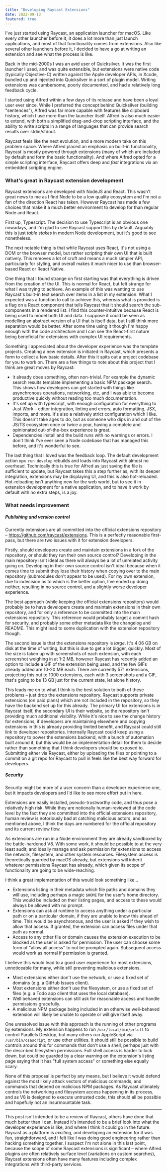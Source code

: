 ```yaml
---
title: "Developing Raycast Extensions"
date: 2022-09-13
featured: true
---
```


I've just started using Raycast, an application launcher for macOS. Like every other launcher before it, it does a lot more than just launch applications, and most of that functionality comes from extensions. Also like several other launchers before it, I decided to have a go at writing an extension and see what the process is like.

Back in the mid-2000s I was an avid user of Quicksilver. It was the first launcher I used, and was quite extensible, but extensions were native code (typically Objective-C) written against the Apple developer APIs, in Xcode, bundled up and injected into Quicksilver in a sort of plugin model. Writing extensions was cumbersome, poorly documented, and had a relatively long feedback cycle.

I started using Alfred within a few days of its release and have been a loyal user ever since. While I preferred the concept behind Quicksilver (building "sentences"), Alfred was far more capable with features like clipboard history, which I use more than the launcher itself. Alfred is also much easier to extend, with both a simplified drag-and-drop scripting interface, and the ability to write scripts in a range of languages that can provide search results over stdin/stdout.

Raycast feels like the next evolution, and a more modern take on this problem space. Where Alfred placed an emphasis on built-in functionality, Raycast is mostly powered through extensions (many of which are included by default and form the basic functionality). And where Alfred opted for a simple scripting interface, Raycast offers deep and _fast_ integrations via an embedded scripting engine.

### What's great in Raycast extension development

Raycast extensions are developed with NodeJS and React. This wasn't great news to me as I find Node to be a low quality ecosystem and I'm not a fan of the direction React has taken. However Raycast has made a few choices that make it a much better environment to develop for than regular Node and React.

First up, Typescript. The decision to use Typescript is an obvious one nowadays, and I'm glad to see Raycast support this by default. Arguably this is just _table stakes_ in modern Node development, but it's good to see nonetheless.

The next notable thing is that while Raycast uses React, it's not using a DOM or the browser model, but rather scripting their own UI that is built natively. This removes a lot of cruft and means a much simpler API, particularly for styling, and overall makes it much nicer to use than browser-based React or React Native.

One thing that I found strange on first starting was that everything is driven from the creation of the UI. This is normal for React, but felt strange for what I was trying to achieve. An example of this was wanting to use Raycast's built-in text search over items in a list in my extension. What I expected was a function to call to achieve this, whereas what is provided is a flag on a React component that tells Raycast that it should search the sub-components in a rendered list. I find this counter-intuitive because React is being used to model both UI and data. I suppose it could be seen as modelling an abstract version of a UI that is itself data, but I still think more separation would be better. After some time using it though I'm happy enough with the code architecture and I can see the React-first nature being beneficial for extensions with complex UI requirements.

Something I appreciated about the developer experience was the template projects. Creating a new extension is initiated in Raycast, which presents a form to collect a few basic details. After this it spits out a project codebase for you to work on. There are a few things to note about this project that I think are great moves by Raycast:

- It already does something, often non-trivial. For example the dynamic search results template implementing a basic NPM package search. This shows how developers can get started with things like asynchronous operations, networking, etc, and I was able to become productive quickly without reading too much documentation.
- It's set up with typescript, with enough configuration for everything to Just Work – editor integration, linting and errors, auto formatting, JSX, imports, and more. It's also a relatively strict configuration which I like. This doesn't take ages to do, but as someone who dips in and out of the JS/TS ecosystem once or twice a year, having a complete and opinionated out-of-the-box experience is great.
- Dependencies install and the build runs with no warnings or errors. I don't think I've ever seen a Node codebase that has managed this before, and it's wonderful to see.

The last thing that I loved was the feedback loop. The default development action `npm run develop` rebuilds and loads into Raycast with almost no overhead. Technically this is true for Alfred as just saving the file is sufficient to update, but Raycast takes this a step further as, with its deeper integration, extensions may be displaying UI, and this is also hot-reloaded. Hot-reloading isn't anything new for the web world, but to see it in extension development for a native application, and to have it work by default with no extra steps, is a joy.

### What needs improvement

##### Publishing and version control

Currently extensions are all committed into the official extensions repository – <https://github.com/raycast/extensions>. This is a perfectly reasonable first-pass, but there are two issues with it for extension developers.

Firstly, should developers create and maintain extensions in a fork of the repository, or should they run their own source control? Developing in the main repository isn't ideal as there will always be a lot of unrelated activity going on. Developing in their own source control isn't ideal because when it comes time to submit they lose their history when copying over to the main repository (submodules don't appear to be used). For my own extension, due to indecision as to which is the better option, I've ended up doing neither, resulting in no source control, and a slightly worse developer experience.

The best approach (while keeping the official extensions repository) would probably be to have developers create and maintain extensions in their own repository, and for only a reference to be committed into the main extensions repository. This reference would probably target a commit hash for security, and probably some other metadata like the changelog and README. This might lead to some duplication with the extension repository though.

The second issue is that the extensions repository is _large_. It's 4.06 GB on disk at the time of writing, but this is due to get a lot bigger, quickly. Most of the size is taken up with screenshots of each extension, with each screenshot weighing in at 1-2 MB, however Raycast has recently added an option to include a GIF of the extension being used, and the few GIFs already added are 10-20 MB each. There are currently 571 extensions, projecting this out to 1000 extensions, each with 3 screenshots and a GIF, that's going to be 13 GB just for the current state, let alone history.

This leads me on to what I think is the best solution to both of these problems – just drop the extensions repository. Raycast supports private extensions (on paid plans) which are not included in the repository, so they have the backend set up for this already. The primary UI for extensions is in Raycast itself, the secondary UI is their website, so the repository isn't providing much additional visibility. While it's nice to see the change history for extensions, if developers are maintaining elsewhere and copying extensions in this is already providing limited benefit, and Raycast could still link to developer repositories. Internally Raycast could keep using a repository to power the extensions backend, with a bunch of automation built around it, but this would be an implementation detail for them to decide rather than something that I think developers should be exposed to. Submitting either via Raycast, either by uploading the files or pointing to a commit on a git repo for Raycast to pull in feels like the best way forward for developers.

##### Security

Security might be more of a user concern than a developer experience one, but it impacts developers and I'd like to see more effort put in here.

Extensions are easily installed, pseudo-trustworthy code, and thus pose a relatively high risk. While they are notionally human-reviewed at the code level by the fact they are committed into the official extensions repository, human review is notoriously bad at catching malicious actors, and as mentioned above, I think the days are numbered for the official repository and its current review flow.

As extensions are run in a Node environment they are already sandboxed by the battle-hardened V8. With some work, it should be possible to at the very least audit, and ideally manage and ask permission for extensions to access the network, filesystem, and other system resources. Filesystem access is theoretically guarded by macOS already, but extensions will inherit whatever permissions Raycast has already, which given its scope of functionality are going to be wide-reaching.

I think a great implementation of this would look something like...

- Extensions listing in their metadata which file paths and domains they will use, including perhaps a magic `$HOME` for the user's home directory. This would be included on their listing pages, and access to these would always be allowed with no prompt.
- Extensions can ask at runtime to access anything under a particular path or on a particular domain, if they are unable to know this ahead of time. This would be asynchronous, and the user is asked if they wish to allow that access. If granted, the extension can access files under that path as normal.
- Access to any other file or domain causes the extension execution to be blocked as the user is asked for permission. The user can choose some form of "allow all access" to not be prompted again. Subsequent access would work as normal if permission is granted.

I believe this would lead to a good user experience for most extensions, unnoticeable for many, while still preventing malicious extensions.

- Most extensions either don't use the network, or use a fixed set of domains (e.g. a GitHub Issues client).
- Most extensions either don't use the filesystem, or use a fixed set of files (e.g. a Todo app client that uses the local database).
- Well behaved extensions can still ask for reasonable access and handle permissions gracefully.
- A malicious NPM package being included in an otherwise well-behaved extension will likely be unable to operate or will give itself away.

One unresolved issue with this approach is the running of other programs by extensions. My extension happens to run `/usr/local/bin/prlctl` to control Parallels Desktop, but many others run AppleScript via `/usr/bin/osascript`, or use other utilities. It should still be possible to build controls around this for commands that don't use a shell, perhaps just with the described filesystem permissions. Full shell access is harder to lock down, but could be guarded by a clear warning on the extension's listing page saying that it has "full system access" or something else equally scary.

None of this proposal is perfect by any means, but I believe it would defend against the most likely attack vectors of malicious commands, and commands that depend on malicious NPM packages. As Raycast ultimately controls the networking and filesystem access happening in its process, and as V8 is designed to execute untrusted code, this should all be possible and hopefully not an insurmountable task.

---

This post isn't intended to be a review of Raycast, others have done that much better than I can. Instead it's intended to be a brief look into what the developer experience is like, and where I think it could go in the future. Raycast as a platform is _exciting_, and developing an extension for it was fun, straightforward, and I felt like I was doing good engineering rather than hacking something together. I suspect I'm not alone in this last point, because the scope of some Raycast extensions is significant – where Alfred plugins are often relatively surface level (variations on custom searches), Raycast extensions often have many features including complex integrations with third-party services.
